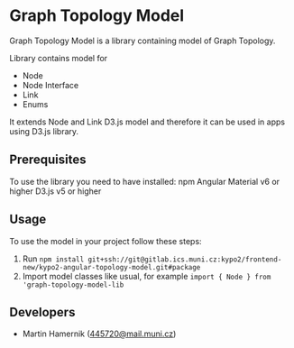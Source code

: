 # Graph Topology Model

Graph Topology Model is a library containing model of Graph Topology.

Library contains model for 

* Node
* Node Interface
* Link
* Enums

It extends Node and Link D3.js model and therefore it can be used in apps using D3.js library.

## Prerequisites
To use the library you need to have installed:
npm
Angular Material v6 or higher
D3.js v5 or higher

## Usage
To use the model in your project follow these steps:
1. Run `npm install git+ssh://git@gitlab.ics.muni.cz:kypo2/frontend-new/kypo2-angular-topology-model.git#package`
2. Import model classes like usual, for example `import { Node } from 'graph-topology-model-lib`

## Developers

* Martin Hamernik (445720@mail.muni.cz)
